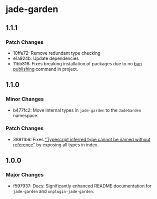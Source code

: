 # jade-garden

## 1.1.1

### Patch Changes

- 10ffe72: Remove redundant type checking
- e1a924b: Update dependencies
- 11bb816: Fixes breaking installation of packages due to no [bun publishing](https://bun.sh/docs/install/catalogs#publishing) command in project.

## 1.1.0

### Minor Changes

- b477fc2: Move internal types in `jade-garden` to the `JadeGarden` namespace.

### Patch Changes

- 38911b6: Fixes ["Typescript inferred type cannot be named without reference"](https://stackoverflow.com/questions/72041763/typescript-inferred-type-cannot-be-named-without-reference) by exposing all types in index.

## 1.0.0

### Major Changes

- f597937: Docs: Significantly enhanced README documentation for `jade-garden` and `unplugin-jade-garden`.
